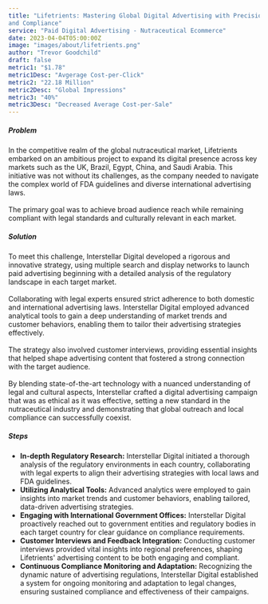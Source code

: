 ```yaml
---
title: "Lifetrients: Mastering Global Digital Advertising with Precision
and Compliance"
service: "Paid Digital Advertising - Nutraceutical Ecommerce"
date: 2023-04-04T05:00:00Z
image: "images/about/lifetrients.png"
author: "Trevor Goodchild"
draft: false
metric1: "$1.78"
metric1Desc: "Avgerage Cost-per-Click" 
metric2: "22.18 Million"
metric2Desc: "Global Impressions" 
metric3: "40%"
metric3Desc: "Decreased Average Cost-per-Sale" 
---
```




##### Problem

In the competitive realm of the global nutraceutical market, Lifetrients embarked on an
ambitious project to expand its digital presence across key markets such as the UK,
Brazil, Egypt, China, and Saudi Arabia. This initiative was not without its challenges, as
the company needed to navigate the complex world of FDA guidelines and diverse
international advertising laws. 
<br>
<br>
The primary goal was to achieve broad audience reach while remaining compliant with legal standards and culturally relevant in each market.

##### Solution

To meet this challenge, Interstellar Digital developed a rigorous and innovative strategy,
using multiple search and display networks to launch paid advertising beginning with a
detailed analysis of the regulatory landscape in each target market.
<br>
<br>
Collaborating with legal experts ensured strict adherence to both domestic and international advertising
laws. Interstellar Digital employed advanced analytical tools to gain a deep
understanding of market trends and customer behaviors, enabling them to tailor their
advertising strategies effectively. 
<br>
<br>
The strategy also involved customer interviews,
providing essential insights that helped shape advertising content that fostered a strong
connection with the target audience. 
<br>
<br>
By blending state-of-the-art technology with a
nuanced understanding of legal and cultural aspects, Interstellar crafted a digital
advertising campaign that was as ethical as it was effective, setting a new standard in
the nutraceutical industry and demonstrating that global outreach and local compliance
can successfully coexist.

##### Steps

- <b>In-depth Regulatory Research:</b> Interstellar Digital initiated a thorough analysis of the regulatory environments in each country, collaborating with legal experts to align their advertising strategies with local laws and FDA guidelines.
- <b>Utilizing Analytical Tools:</b> Advanced analytics were employed to gain insights into market trends and customer behaviors, enabling tailored, data-driven advertising strategies.
- <b>Engaging with International Government Offices:</b> Interstellar Digital proactively reached out to government entities and regulatory bodies in each target country for clear guidance on compliance requirements.
- <b>Customer Interviews and Feedback Integration:</b> Conducting customer interviews provided vital insights into regional preferences, shaping Lifetrients' advertising content to be both engaging and compliant.
- <b>Continuous Compliance Monitoring and Adaptation:</b> Recognizing the dynamic nature of advertising regulations, Interstellar Digital established a system for ongoing monitoring and adaptation to legal changes, ensuring sustained compliance and effectiveness of their campaigns.



